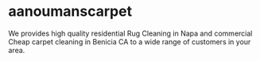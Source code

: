 # aanoumanscarpet
We provides high quality residential Rug Cleaning in Napa and commercial Cheap carpet cleaning in Benicia CA to a wide range of customers in your area.

